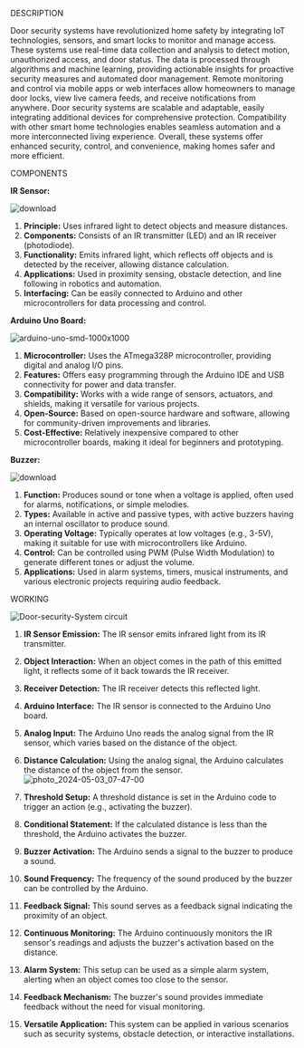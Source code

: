 DESCRIPTION 

Door security systems have revolutionized home safety by integrating IoT technologies, sensors, and smart locks to monitor and manage access. These systems use real-time data collection and analysis to detect motion, unauthorized access, and door status. The data is processed through algorithms and machine learning, providing actionable insights for proactive security measures and automated door management. Remote monitoring and control via mobile apps or web interfaces allow homeowners to manage door locks, view live camera feeds, and receive notifications from anywhere. Door security systems are scalable and adaptable, easily integrating additional devices for comprehensive protection. Compatibility with other smart home technologies enables seamless automation and a more interconnected living experience. Overall, these systems offer enhanced security, control, and convenience, making homes safer and more efficient.

COMPONENTS

**IR Sensor:**

![download](https://github.com/hariprasath-0ffl/Door-Security-System-IOT/assets/123928482/ffe89b72-94d8-4cc2-8d4c-4291629abf95)

1. **Principle:** Uses infrared light to detect objects and measure distances.
2. **Components:** Consists of an IR transmitter (LED) and an IR receiver (photodiode).
4. **Functionality:** Emits infrared light, which reflects off objects and is detected by the receiver, allowing distance calculation.
5. **Applications:** Used in proximity sensing, obstacle detection, and line following in robotics and automation.
6. **Interfacing:** Can be easily connected to Arduino and other microcontrollers for data processing and control.

**Arduino Uno Board:**


![arduino-uno-smd-1000x1000](https://github.com/hariprasath-0ffl/Door-Security-System-IOT/assets/123928482/039b7418-4195-4fc6-9104-15969e922cab)

1. **Microcontroller:** Uses the ATmega328P microcontroller, providing digital and analog I/O pins.
2. **Features:** Offers easy programming through the Arduino IDE and USB connectivity for power and data transfer.
3. **Compatibility:** Works with a wide range of sensors, actuators, and shields, making it versatile for various projects.
4. **Open-Source:** Based on open-source hardware and software, allowing for community-driven improvements and libraries.
5. **Cost-Effective:** Relatively inexpensive compared to other microcontroller boards, making it ideal for beginners and prototyping.

**Buzzer:**


![download](https://github.com/hariprasath-0ffl/Door-Security-System-IOT/assets/123928482/def075a2-1966-4746-a8cc-ae05754bb91e)

1. **Function:** Produces sound or tone when a voltage is applied, often used for alarms, notifications, or simple melodies.
2. **Types:** Available in active and passive types, with active buzzers having an internal oscillator to produce sound.
3. **Operating Voltage:** Typically operates at low voltages (e.g., 3-5V), making it suitable for use with microcontrollers like Arduino.
4. **Control:** Can be controlled using PWM (Pulse Width Modulation) to generate different tones or adjust the volume.
5. **Applications:** Used in alarm systems, timers, musical instruments, and various electronic projects requiring audio feedback.

 WORKING


![Door-security-System circuit](https://github.com/hariprasath-0ffl/Door-Security-System-IOT/assets/123928482/6cb205a2-b8c7-40de-a1a6-2c9e66561f2a)
1. **IR Sensor Emission:** The IR sensor emits infrared light from its IR transmitter.
2. **Object Interaction:** When an object comes in the path of this emitted light, it reflects some of it back towards the IR receiver.
3. **Receiver Detection:** The IR receiver detects this reflected light.
4. **Arduino Interface:** The IR sensor is connected to the Arduino Uno board.
5. **Analog Input:** The Arduino Uno reads the analog signal from the IR sensor, which varies based on the distance of the object.
6. **Distance Calculation:** Using the analog signal, the Arduino calculates the distance of the object from the sensor.
![photo_2024-05-03_07-47-00](https://github.com/hariprasath-0ffl/Door-Security-System-IOT/assets/123928482/b0ef5805-e6b5-4370-b413-0fdd5f1a4761)

   
8. **Threshold Setup:** A threshold distance is set in the Arduino code to trigger an action (e.g., activating the buzzer).
9. **Conditional Statement:** If the calculated distance is less than the threshold, the Arduino activates the buzzer.
10. **Buzzer Activation:** The Arduino sends a signal to the buzzer to produce a sound.
11. **Sound Frequency:** The frequency of the sound produced by the buzzer can be controlled by the Arduino.
12. **Feedback Signal:** This sound serves as a feedback signal indicating the proximity of an object.
13. **Continuous Monitoring:** The Arduino continuously monitors the IR sensor's readings and adjusts the buzzer's activation based on the distance.
14. **Alarm System:** This setup can be used as a simple alarm system, alerting when an object comes too close to the sensor.
15. **Feedback Mechanism:** The buzzer's sound provides immediate feedback without the need for visual monitoring.
16. **Versatile Application:** This system can be applied in various scenarios such as security systems, obstacle detection, or interactive installations.
 
